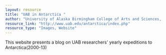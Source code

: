 ```yaml
---
layout: resource
title: "UAB in Antarctica "
author: "University of Alaska Birmingham College of Arts and Sciences, dept of biology"
resource_link: "http://www.uab.edu/antarctica/index.php"
resource_type: "Images, Website"
---
```


This website presents a blog on UAB researchers' yearly expeditions to Antarctica(2000-13)
